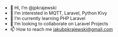 - 👋 Hi, I’m @jpkrajewski
- 👀 I’m interested in MQTT, Laravel, Python Kivy
- 🌱 I’m currently learning PHP Laravel
- 💞️ I’m looking to collaborate on Laravel Projects
- 📫 How to reach me jakubpkrajewski@gmail.com

<!---
jpkrajewski/jpkrajewski is a ✨ special ✨ repository because its `README.md` (this file) appears on your GitHub profile.
You can click the Preview link to take a look at your changes.
--->
